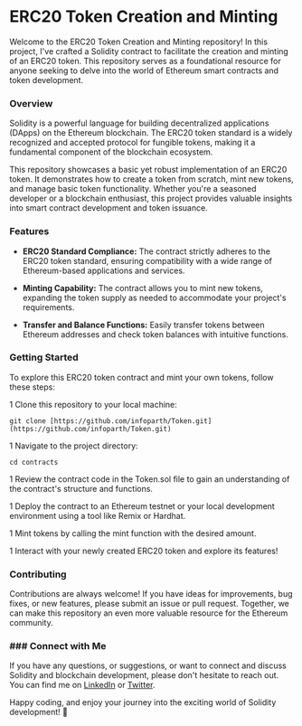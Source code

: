 # ERC20 Token Creation and Minting
Welcome to the ERC20 Token Creation and Minting repository! In this project, I've crafted a Solidity contract to facilitate the creation and minting of an ERC20 token. This repository serves as a foundational resource for anyone seeking to delve into the world of Ethereum smart contracts and token development.

### Overview
Solidity is a powerful language for building decentralized applications (DApps) on the Ethereum blockchain. The ERC20 token standard is a widely recognized and accepted protocol for fungible tokens, making it a fundamental component of the blockchain ecosystem.

This repository showcases a basic yet robust implementation of an ERC20 token. It demonstrates how to create a token from scratch, mint new tokens, and manage basic token functionality. Whether you're a seasoned developer or a blockchain enthusiast, this project provides valuable insights into smart contract development and token issuance.

### Features
- **ERC20 Standard Compliance:** The contract strictly adheres to the ERC20 token standard, ensuring compatibility with a wide range of Ethereum-based applications and services.

- **Minting Capability:** The contract allows you to mint new tokens, expanding the token supply as needed to accommodate your project's requirements.

- **Transfer and Balance Functions:** Easily transfer tokens between Ethereum addresses and check token balances with intuitive functions.

### Getting Started
To explore this ERC20 token contract and mint your own tokens, follow these steps:

1 Clone this repository to your local machine:

```
git clone [https://github.com/infoparth/Token.git](https://github.com/infoparth/Token.git)
```

1 Navigate to the project directory:

```
cd contracts
```

1 Review the contract code in the Token.sol file to gain an understanding of the contract's structure and functions.

1 Deploy the contract to an Ethereum testnet or your local development environment using a tool like Remix or Hardhat.

1 Mint tokens by calling the mint function with the desired amount.

1 Interact with your newly created ERC20 token and explore its features!

### Contributing
Contributions are always welcome! If you have ideas for improvements, bug fixes, or new features, please submit an issue or pull request. Together, we can make this repository an even more valuable resource for the Ethereum community.

### ### Connect with Me
If you have any questions, or suggestions, or want to connect and discuss Solidity and blockchain development, please don't hesitate to reach out. You can find me on [LinkedIn](https://www.linkedin.com/in/parthverma-/) or [Twitter](https://twitter.com/verma_parth79).

Happy coding, and enjoy your journey into the exciting world of Solidity development! 🚀
